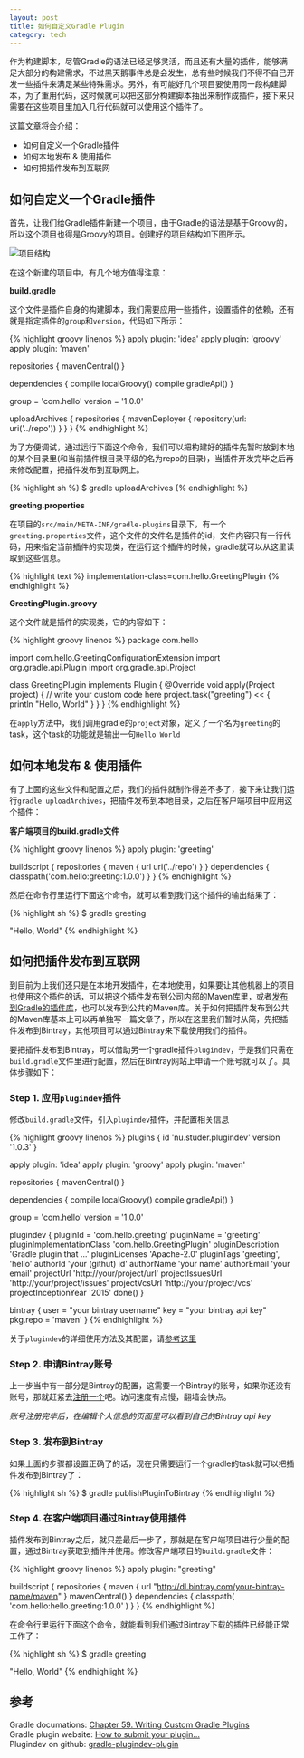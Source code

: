 ```yaml
---
layout: post
title: 如何自定义Gradle Plugin
category: tech
---
```


作为构建脚本，尽管Gradle的语法已经足够灵活，而且还有大量的插件，能够满足大部分的构建需求，不过黑天鹅事件总是会发生，总有些时候我们不得不自己开发一些插件来满足某些特殊需求。另外，有可能好几个项目要使用同一段构建脚本，为了重用代码，这时候就可以把这部分构建脚本抽出来制作成插件，接下来只需要在这些项目里加入几行代码就可以使用这个插件了。

这篇文章将会介绍：

- 如何自定义一个Gradle插件
- 如何本地发布 & 使用插件
- 如何把插件发布到互联网

## 如何自定义一个Gradle插件

首先，让我们给Gradle插件新建一个项目，由于Gradle的语法是基于Groovy的，所以这个项目也得是Groovy的项目。创建好的项目结构如下图所示。

![项目结构]({{site.url}}/assets/2015-03/project.jpg)

在这个新建的项目中，有几个地方值得注意：

**build.gradle**

这个文件是插件自身的构建脚本，我们需要应用一些插件，设置插件的依赖，还有就是指定插件的`group`和`version`，代码如下所示：

{% highlight groovy linenos %}
apply plugin: 'idea'
apply plugin: 'groovy'
apply plugin: 'maven'

repositories {
    mavenCentral()
}

dependencies {
    compile localGroovy()
    compile gradleApi()
}

group = 'com.hello'
version = '1.0.0'

uploadArchives {
    repositories {
        mavenDeployer {
            repository(url: uri('../repo'))
        }
    }
}
{% endhighlight %}

为了方便调试，通过运行下面这个命令，我们可以把构建好的插件先暂时放到本地的某个目录里(和当前插件根目录平级的名为repo的目录)，当插件开发完毕之后再来修改配置，把插件发布到互联网上。

{% highlight sh %}
$ gradle uploadArchives
{% endhighlight %}

**greeting.properties**

在项目的`src/main/META-INF/gradle-plugins`目录下，有一个`greeting.properties`文件，这个文件的文件名是插件的id，文件内容只有一行代码，用来指定当前插件的实现类，在运行这个插件的时候，gradle就可以从这里读取到这些信息。

{% highlight text %}
implementation-class=com.hello.GreetingPlugin
{% endhighlight %}

**GreetingPlugin.groovy**

这个文件就是插件的实现类，它的内容如下：

{% highlight groovy linenos %}
package com.hello

import com.hello.GreetingConfigurationExtension
import org.gradle.api.Plugin
import org.gradle.api.Project

class GreetingPlugin implements Plugin<Project> {
    @Override
    void apply(Project project) {
        // write your custom code here
        project.task("greeting") << {
            println "Hello, World"
        }
    }
}
{% endhighlight %}

在`apply`方法中，我们调用gradle的`project`对象，定义了一个名为`greeting`的task，这个task的功能就是输出一句`Hello World`

## 如何本地发布 & 使用插件

有了上面的这些文件和配置之后，我们的插件就制作得差不多了，接下来让我们运行`gradle uploadArchives`，把插件发布到本地目录，之后在客户端项目中应用这个插件：

**客户端项目的build.gradle文件**

{% highlight groovy linenos %}
apply plugin: 'greeting'

buildscript {
    repositories {
        maven {
            url uri('../repo')
        }
    }
    dependencies {
        classpath('com.hello:greeting:1.0.0')
    }
}
{% endhighlight %}

然后在命令行里运行下面这个命令，就可以看到我们这个插件的输出结果了：

{% highlight sh %}
$ gradle greeting

"Hello, World"
{% endhighlight %}

## 如何把插件发布到互联网

到目前为止我们还只是在本地开发插件，在本地使用，如果要让其他机器上的项目也使用这个插件的话，可以把这个插件发布到公司内部的Maven库里，或者[发布到Gradle的插件库][1]，也可以发布到公共的Maven库。关于如何把插件发布到公共的Maven库基本上可以再单独写一篇文章了，所以在这里我们暂时从简，先把插件发布到Bintray，其他项目可以通过Bintray来下载使用我们的插件。

要把插件发布到Bintray，可以借助另一个gradle插件`plugindev`，于是我们只需在`build.gradle`文件里进行配置，然后在Bintray网站上申请一个账号就可以了。具体步骤如下：

### Step 1. 应用`plugindev`插件

修改`build.gradle`文件，引入`plugindev`插件，并配置相关信息

{% highlight groovy linenos %}
plugins {
    id 'nu.studer.plugindev' version '1.0.3'
}

apply plugin: 'idea'
apply plugin: 'groovy'
apply plugin: 'maven'

repositories {
    mavenCentral()
}

dependencies {
    compile localGroovy()
    compile gradleApi()
}

group = 'com.hello'
version = '1.0.0'

plugindev {
    pluginId = 'com.hello.greeting'
    pluginName = 'greeting'
    pluginImplementationClass 'com.hello.GreetingPlugin'
    pluginDescription 'Gradle plugin that ...'
    pluginLicenses 'Apache-2.0'
    pluginTags 'greeting', 'hello'
    authorId 'your (githut) id'
    authorName 'your name'
    authorEmail 'your email'
    projectUrl 'http://your/project/url'
    projectIssuesUrl 'http://your/project/issues'
    projectVcsUrl 'http://your/project/vcs'
    projectInceptionYear '2015'
    done()
}

bintray {
    user = "your bintray username"
    key = "your bintray api key"
    pkg.repo = 'maven'
}
{% endhighlight %}

关于`plugindev`的详细使用方法及其配置，请[参考这里][2]

### Step 2. 申请Bintray账号

上一步当中有一部分是Bintray的配置，这需要一个Bintray的账号，如果你还没有账号，那就赶紧去[注册一个][3]吧。访问速度有点慢，翻墙会快点。

_账号注册完毕后，在编辑个人信息的页面里可以看到自己的Bintray api key_

### Step 3. 发布到Bintray

如果上面的步骤都设置正确了的话，现在只需要运行一个gradle的task就可以把插件发布到Bintray了：

{% highlight sh %}
$ gradle publishPluginToBintray
{% endhighlight %}

### Step 4. 在客户端项目通过Bintray使用插件

插件发布到Bintray之后，就只差最后一步了，那就是在客户端项目进行少量的配置，通过Bintray获取到插件并使用。修改客户端项目的`build.gradle`文件：

{% highlight groovy linenos %}
apply plugin: "greeting"

buildscript {
    repositories {
        maven {
            url "http://dl.bintray.com/your-bintray-name/maven"
        }
        mavenCentral()
    }
    dependencies {
        classpath(
                'com.hello:hello.greeting:1.0.0'
        )
    }
}
{% endhighlight %}

在命令行里运行下面这个命令，就能看到我们通过Bintray下载的插件已经能正常工作了：

{% highlight sh %}
$ gradle greeting

"Hello, World"
{% endhighlight %}

## 参考

Gradle documations: [Chapter 59. Writing Custom Gradle Plugins][4]  
Gradle plugin website: [How to submit your plugin…][1]  
Plugindev on github: [gradle-plugindev-plugin][2]

[1]:http://plugins.gradle.org/submit
[2]:https://github.com/etiennestuder/gradle-plugindev-plugin
[3]:https://bintray.com
[4]:http://gradle.org/docs/current/userguide/custom_plugins.html
